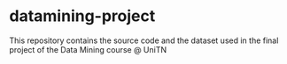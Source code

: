 # datamining-project
This repository contains the source code and the dataset used in the final project of the Data Mining course @ UniTN
